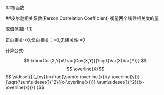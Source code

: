##核函数

##皮尔逊相关系数(Person Correlation Coefficient)
衡量两个线性相关度的量

取值范围[-1,1]

正向相关:>0,负向相关：<0,无相关性:=0

计算公式:

$$ \rho=Cor(X,Y)=\frac{Cov(X,Y)}{\sqrt{Var(X)Var(Y)}} $$
$$ \overline{X}$$
$$ \sideset{}{_{xy}}r=\frac{\sum(x-\overline{x})(y-\overline{y})}{\sqrt{\sum\sideset{}{^2}{(x-\overline{x})}}
\sum\sideset{}{^2}{(x-\overline{x})}}
}$$


